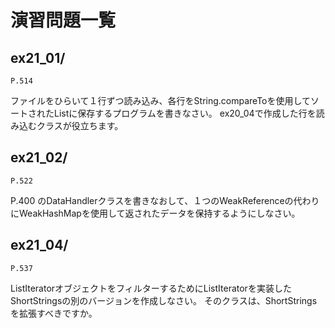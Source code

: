 # 演習問題一覧

## ex21_01/


`P.514`

ファイルをひらいて１行ずつ読み込み、各行をString.compareToを使用してソートされたListに保存するプログラムを書きなさい。
ex20_04で作成した行を読み込むクラスが役立ちます。


## ex21_02/


`P.522`

P.400 のDataHandlerクラスを書きなおして、１つのWeakReferenceの代わりにWeakHashMapを使用して返されたデータを保持するようにしなさい。


## ex21_04/


`P.537`

ListIteratorオブジェクトをフィルターするためにListIteratorを実装したShortStringsの別のバージョンを作成しなさい。
そのクラスは、ShortStringsを拡張すべきですか。
